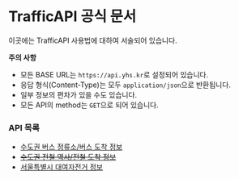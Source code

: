 # TrafficAPI 공식 문서
이곳에는 TrafficAPI 사용법에 대하여 서술되어 있습니다.

**주의 사항**
* 모든 BASE URL는 `https://api.yhs.kr`로 설정되어 있습니다.
* 응답 형식(Content-Type)는 모두 `application/json`으로 반환됩니다.
* 일부 정보의 편차가 있을 수도 있습니다.
* 모든 API의 method는 `GET`으로 되어 있습니다.

### API 목록
* [수도권 버스 정류소/버스 도착 정보](bus.md)
* ~~[수도권 전철 역사/전철 도착 정보](metro.md)~~
* [서울특별시 대여자전거 정보](bike.md)